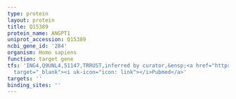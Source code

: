 ```yaml
---
type: protein
layout: protein
title: Q15389
protein_name: ANGPT1
uniprot_accession: Q15389
ncbi_gene_id: '284'
organism: Homo sapiens
function: target gene
tfs: 'ING4,Q9UNL4,51147,TRRUST,inferred by curator,&ensp;<a href="https://www.ncbi.nlm.nih.gov/pubmed/?term=20707719%5Buid%5D"
  target="_blank"><i uk-icon="icon: link"></i>Pubmed</a>'
targets: ''
binding_sites: ''
---
```

